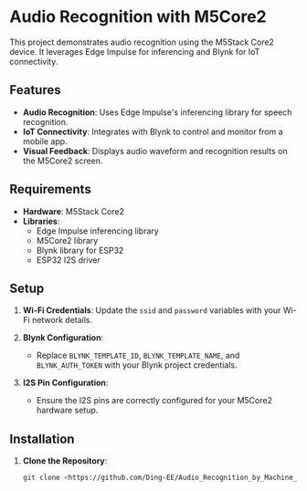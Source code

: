 # Audio Recognition with M5Core2

This project demonstrates audio recognition using the M5Stack Core2 device. It leverages Edge Impulse for inferencing and Blynk for IoT connectivity.

## Features

- **Audio Recognition**: Uses Edge Impulse's inferencing library for speech recognition.
- **IoT Connectivity**: Integrates with Blynk to control and monitor from a mobile app.
- **Visual Feedback**: Displays audio waveform and recognition results on the M5Core2 screen.

## Requirements

- **Hardware**: M5Stack Core2
- **Libraries**:
  - Edge Impulse inferencing library
  - M5Core2 library
  - Blynk library for ESP32
  - ESP32 I2S driver

## Setup

1. **Wi-Fi Credentials**: Update the `ssid` and `password` variables with your Wi-Fi network details.

2. **Blynk Configuration**:
   - Replace `BLYNK_TEMPLATE_ID`, `BLYNK_TEMPLATE_NAME`, and `BLYNK_AUTH_TOKEN` with your Blynk project credentials.

3. **I2S Pin Configuration**:
   - Ensure the I2S pins are correctly configured for your M5Core2 hardware setup.

## Installation

1. **Clone the Repository**:
   ```bash
   git clone <https://github.com/Ding-EE/Audio_Recognition_by_Machine_LearningM5Core2>
